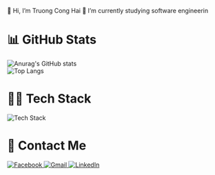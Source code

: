 👋 Hi, I’m Truong Cong Hai
🌱 I’m currently studying software engineerin

# 📊 GitHub Stats
![Anurag's GitHub stats](https://github-readme-stats.vercel.app/api?username=trgcghai&show_icons=true&theme=github_dark_dimmed)
<br>
![Top Langs](https://github-readme-stats.vercel.app/api/top-langs/?username=trgcghai&layout=compact&theme=github_dark_dimmed&langs_count=6&show_icons=true)

# 👨‍💻 Tech Stack
<div>
 <img src="https://skillicons.dev/icons?i=ts,js,python,react,nextjs,html,css,nodejs,npm,mongodb,bootstrap,redux,postman&perline=50" alt="Tech Stack" /> 
</div>

# 📧 Contact Me
<a href="https://www.facebook.com/trcg.hai151204" target="_blank">
<img src="https://img.shields.io/badge/Facebook-1877F2?style=for-the-badge&logo=facebook&logoColor=white" alt="Facebook">
</a>
<a href="mailto:conghai.tpma@gmail.com" target="_blank">
<img src="https://img.shields.io/badge/Gmail-D14836?style=for-the-badge&logo=gmail&logoColor=white" alt="Gmail">
</a>
<a href="[https://www.linkedin.com/in/your-profile](https://www.linkedin.com/in/hai-truong-cong-86b508250)" target="_blank">
<img src="https://img.shields.io/badge/LinkedIn-0A66C2?style=for-the-badge&logo=linkedin&logoColor=white" alt="LinkedIn">
</a>



